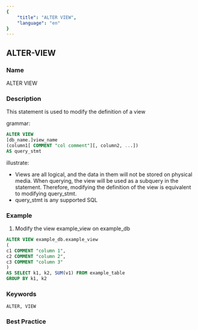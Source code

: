```yaml
---
{
    "title": "ALTER VIEW",
    "language": "en"
}
---
```


<!--
Licensed to the Apache Software Foundation (ASF) under one
or more contributor license agreements.  See the NOTICE file
distributed with this work for additional information
regarding copyright ownership.  The ASF licenses this file
to you under the Apache License, Version 2.0 (the
"License"); you may not use this file except in compliance
with the License.  You may obtain a copy of the License at

  http://www.apache.org/licenses/LICENSE-2.0

Unless required by applicable law or agreed to in writing,
software distributed under the License is distributed on an
"AS IS" BASIS, WITHOUT WARRANTIES OR CONDITIONS OF ANY
KIND, either express or implied.  See the License for the
specific language governing permissions and limitations
under the License.
-->

## ALTER-VIEW

### Name

ALTER VIEW

### Description

This statement is used to modify the definition of a view

grammar:

```sql
ALTER VIEW
[db_name.]view_name
(column1[ COMMENT "col comment"][, column2, ...])
AS query_stmt
```

illustrate:

- Views are all logical, and the data in them will not be stored on physical media. When querying, the view will be used as a subquery in the statement. Therefore, modifying the definition of the view is equivalent to modifying query_stmt.
- query_stmt is any supported SQL

### Example

1. Modify the view example_view on example_db

```sql
ALTER VIEW example_db.example_view
(
c1 COMMENT "column 1",
c2 COMMENT "column 2",
c3 COMMENT "column 3"
)
AS SELECT k1, k2, SUM(v1) FROM example_table
GROUP BY k1, k2
```

### Keywords

```text
ALTER, VIEW
```

### Best Practice

